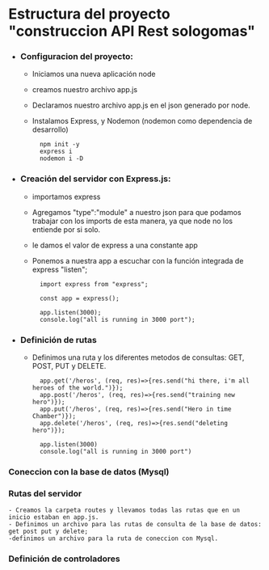 # Estructura del proyecto "construccion API Rest sologomas"

- ### Configuracion del proyecto: 
    + Iniciamos una nueva aplicación node
    + creamos nuestro archivo app.js
    + Declaramos nuestro archivo app.js en el json generado por node.
    + Instalamos Express, y Nodemon (nodemon como dependencia de desarrollo)

            npm init -y
            express i 
            nodemon i -D

- ### Creación del servidor con Express.js:
    + importamos express
    + Agregamos "type":"module" a nuestro json para que podamos trabajar con los imports de esta manera, ya que node no los entiende por si solo.
    + le damos el valor de express a una constante app
    + Ponemos a nuestra app a escuchar con la función integrada de express "listen";

            import express from "express";

            const app = express();

            app.listen(3000);
            console.log("all is running in 3000 port");

- ### Definición de rutas
    - Definimos una ruta y los diferentes metodos de consultas: GET, POST, PUT y DELETE.
            
            app.get('/heros', (req, res)=>{res.send("hi there, i'm all heroes of the world.")});
            app.post('/heros', (req, res)=>{res.send("training new hero")});
            app.put('/heros', (req, res)=>{res.send("Hero in time Chamber")});
            app.delete('/heros', (req, res)=>{res.send("deleting hero")});

            app.listen(3000)
            console.log("all is running in 3000 port")


 ### Coneccion con la base de datos (Mysql)

 ### Rutas del servidor
    - Creamos la carpeta routes y llevamos todas las rutas que en un inicio estaban en app.js.
    - Definimos un archivo para las rutas de consulta de la base de datos:
    get post put y delete;
    -definimos un archivo para la ruta de coneccion con Mysql.

### Definición de controladores
